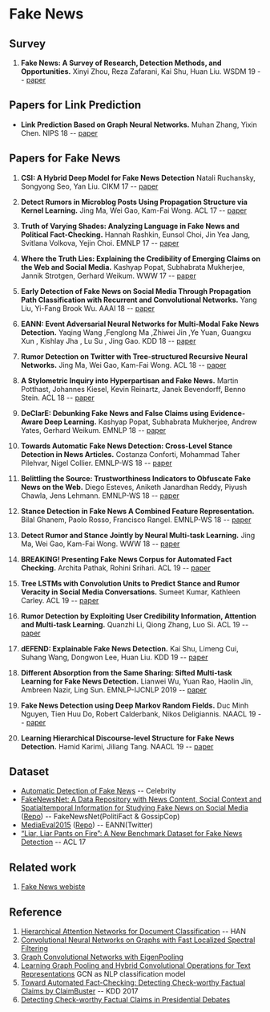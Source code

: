 # Fake News

## Survey
1. **Fake News: A Survey of Research, Detection Methods, and Opportunities.** Xinyi Zhou, Reza Zafarani, Kai Shu, Huan Liu. WSDM 19 -- [paper](https://dl.acm.org/doi/10.1145/3289600.3291382)

## Papers for Link Prediction
* **Link Prediction Based on Graph Neural Networks.** Muhan Zhang, Yixin Chen. NIPS 18 -- [paper](https://papers.nips.cc/paper/7763-link-prediction-based-on-graph-neural-networks)

## Papers for Fake News
1. **CSI: A Hybrid Deep Model for Fake News Detection** Natali Ruchansky, Songyong Seo, Yan Liu. CIKM 17 -- [paper](https://dl.acm.org/doi/10.1145/3132847.3132877)
2. **Detect Rumors in Microblog Posts Using Propagation Structure via Kernel Learning.** Jing Ma, Wei Gao, Kam-Fai Wong. ACL 17 -- [paper](https://www.aclweb.org/anthology/P17-1066/)
3. **Truth of Varying Shades: Analyzing Language in Fake News and Political Fact-Checking.** Hannah Rashkin, Eunsol Choi, Jin Yea Jang, Svitlana Volkova, Yejin Choi. EMNLP 17 -- [paper](https://www.aclweb.org/anthology/D17-1317/)
4. **Where the Truth Lies: Explaining the Credibility of Emerging Claims on the Web and Social Media.** Kashyap Popat, Subhabrata Mukherjee, Jannik Strotgen, Gerhard Weikum. WWW 17 -- [paper](https://dl.acm.org/doi/10.1145/3041021.3055133)

5. **Early Detection of Fake News on Social Media Through Propagation Path Classification with Recurrent and Convolutional Networks.** Yang Liu, Yi-Fang Brook Wu. AAAI 18 -- [paper](https://www.aaai.org/ocs/index.php/AAAI/AAAI18/paper/view/16826)
6. **EANN: Event Adversarial Neural Networks for Multi-Modal Fake News Detection.** Yaqing Wang ,Fenglong Ma ,Zhiwei Jin ,Ye Yuan, Guangxu Xun , Kishlay Jha , Lu Su , Jing Gao. KDD 18 -- [paper](https://dl.acm.org/citation.cfm?id=3219819.3219903)
7. **Rumor Detection on Twitter with Tree-structured Recursive Neural Networks.** Jing Ma, Wei Gao, Kam-Fai Wong. ACL 18 -- [paper](https://www.aclweb.org/anthology/P18-1184/)
8. **A Stylometric Inquiry into Hyperpartisan and Fake News.** Martin Potthast, Johannes Kiesel, Kevin Reinartz, Janek Bevendorff, Benno Stein. ACL 18 -- [paper](https://www.aclweb.org/anthology/P18-1022/)
9. **DeClarE: Debunking Fake News and False Claims using Evidence-Aware Deep Learning.** Kashyap Popat, Subhabrata Mukherjee, Andrew Yates, Gerhard Weikum. EMNLP 18 -- [paper](https://www.aclweb.org/anthology/D18-1003/)
10. **Towards Automatic Fake News Detection: Cross-Level Stance Detection in News Articles.** Costanza Conforti, Mohammad Taher Pilehvar, Nigel Collier. EMNLP-WS 18 -- [paper](https://www.aclweb.org/anthology/W18-5507/)
11. **Belittling the Source: Trustworthiness Indicators to Obfuscate Fake News on the Web.** Diego Esteves, Aniketh Janardhan Reddy, Piyush Chawla, Jens Lehmann. EMNLP-WS 18 -- [paper](https://www.aclweb.org/anthology/W18-5508/)
12. **Stance Detection in Fake News A Combined Feature Representation.** Bilal Ghanem, Paolo Rosso, Francisco Rangel. EMNLP-WS 18 -- [paper](https://www.aclweb.org/anthology/W18-5510/)
13. **Detect Rumor and Stance Jointly by Neural Multi-task Learning.** Jing Ma, Wei Gao, Kam-Fai Wong. WWW 18 -- [paper](https://dl.acm.org/doi/10.1145/3184558.3188729)

14. **BREAKING! Presenting Fake News Corpus for Automated Fact Checking.** Archita Pathak, Rohini Srihari. ACL 19 -- [paper](https://www.aclweb.org/anthology/P19-2050/)
15. **Tree LSTMs with Convolution Units to Predict Stance and Rumor Veracity in Social Media Conversations.** Sumeet Kumar, Kathleen Carley. ACL 19 -- [paper](https://www.aclweb.org/anthology/P19-1498/)
16. **Rumor Detection by Exploiting User Credibility Information, Attention and Multi-task Learning.** Quanzhi Li, Qiong Zhang, Luo Si. ACL 19 -- [paper](https://www.aclweb.org/anthology/P19-1113/)
17. **dEFEND: Explainable Fake News Detection.** Kai Shu, Limeng Cui, Suhang Wang, Dongwon Lee, Huan Liu. KDD 19 -- [paper](https://www.kdd.org/kdd2019/accepted-papers/view/defend-explainable-fake-news-detection)
18. **Different Absorption from the Same Sharing: Sifted Multi-task Learning for Fake News Detection.** Lianwei Wu, Yuan Rao, Haolin Jin, Ambreen Nazir, Ling Sun. EMNLP-IJCNLP 2019 -- [paper](https://www.aclweb.org/anthology/D19-1471/)
19. **Fake News Detection using Deep Markov Random Fields.** Duc Minh Nguyen, Tien Huu Do, Robert Calderbank, Nikos Deligiannis. NAACL 19 -- [paper](https://www.aclweb.org/anthology/N19-1141/)
20. **Learning Hierarchical Discourse-level Structure for Fake News Detection.** Hamid Karimi, Jiliang Tang. NAACL 19 -- [paper](https://www.aclweb.org/anthology/N19-1347/)

## Dataset
* [Automatic Detection of Fake News](https://web.eecs.umich.edu/~mihalcea/papers/perezrosas.coling18.pdf) -- Celebrity
* [FakeNewsNet: A Data Repository with News Content, Social Context and Spatialtemporal Information for Studying Fake News on Social Media](https://arxiv.org/abs/1809.01286) ([Repo](https://github.com/KaiDMML/FakeNewsNet)) -- FakeNewsNet(PolitiFact & GossipCop)
* [MediaEval2015](http://www.multimediaeval.org/mediaeval2015/) ([Repo](https://github.com/MKLab-ITI/image-verification-corpus/tree/master/mediaeval2015)) -- EANN(Twitter)
* [“Liar, Liar Pants on Fire”: A New Benchmark Dataset for Fake News Detection](https://www.aclweb.org/anthology/P17-2067/) -- ACL 17

## Related work
1. [Fake News webiste](https://www.fake-news-tutorial.com/)

## Reference
1. [Hierarchical Attention Networks for Document Classification](https://www.aclweb.org/anthology/P16-2034/) -- HAN
2. [Convolutional Neural Networks on Graphs with Fast Localized Spectral Filtering](https://arxiv.org/abs/1606.09375)
3. [Graph Convolutional Networks with EigenPooling](https://dl.acm.org/doi/pdf/10.1145/3292500.3330982?download=true)
4. [Learning Graph Pooling and Hybrid Convolutional Operations for Text Representations](https://arxiv.org/pdf/1901.06965.pdf) GCN as NLP classification model
5. [Toward Automated Fact-Checking: Detecting Check-worthy Factual Claims by ClaimBuster](https://dl.acm.org/doi/pdf/10.1145/3097983.3098131?download=true) -- KDD 2017
6. [Detecting Check-worthy Factual Claims in Presidential Debates](https://dl.acm.org/doi/10.1145/2806416.2806652)
